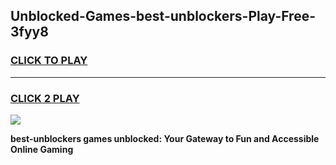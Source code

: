 
## Unblocked-Games-best-unblockers-Play-Free-3fyy8
<h3>
<a href="https://premium76.site?title=best-unblockers&ref=18A1">CLICK TO PLAY</a></h3>
<hr>

<h3>
<a href="https://premium76.site?title=best-unblockers&ref=18A1">CLICK 2 PLAY</a>
  
</h3>

<a href="https://premium76.site?title=best-unblockers&ref=18A1"><img src="https://clearcache.store/games.png"></a>


**best-unblockers games unblocked: Your Gateway to Fun and Accessible Online Gaming**

